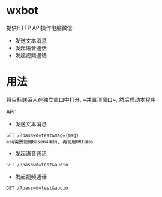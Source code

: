 # wxbot

提供HTTP API操作电脑微信:

* 发送文本消息
* 发起语音通话
* 发起视频通话


# 用法

将目标联系人在独立窗口中打开, ~并置顶窗口~, 然后启动本程序

API:
* 发送文本消息
```
GET /?passwd=test&msg={msg}
msg需要使用Base64编码, 再使用URI编码
```
* 发起语音通话
```
GET /?passwd=test&audio
```
* 发起视频通话
```
GET /?passwd=test&audio
```
